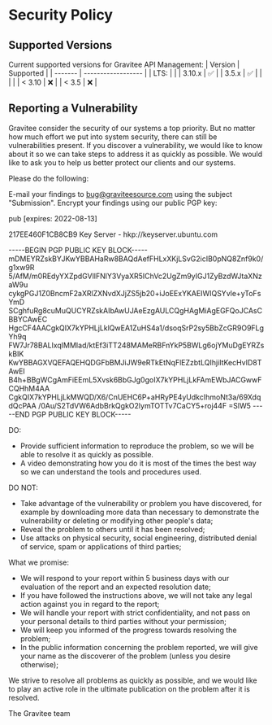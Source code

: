 # Security Policy
## Supported Versions
Current supported versions for Gravitee API Management:
| Version | Supported          |
| ------- | ------------------ |
| LTS:    |                    |
| 3.10.x  | :white_check_mark: |
| 3.5.x   | :white_check_mark: |
|         |                    |
| < 3.10  | :x:                |
| < 3.5   | :x:                |

## Reporting a Vulnerability

Gravitee consider the security of our systems a top priority. But no matter how much effort we put into system security, there can still be vulnerabilities present.
If you discover a vulnerability, we would like to know about it so we can take steps to address it as quickly as possible.
We would like to ask you to help us better protect our clients and our systems.

Please do the following:

E-mail your findings to bug@graviteesource.com using the subject "Submission". Encrypt your findings using our public PGP key:

pub [expires: 2022-08-13]

217EE460F1CB8CB9
Key Server - hkp://keyserver.ubuntu.com

-----BEGIN PGP PUBLIC KEY BLOCK-----
mDMEYRZskBYJKwYBBAHaRw8BAQdAefFHLxXKjLSvG2icIB0pNQ8Znf9k0/g1xw9R
5/AfM/m0REdyYXZpdGVlIFNlY3VyaXR5IChVc2UgZm9yIGJ1ZyBzdWJtaXNzaW9u
cykgPGJ1Z0BncmF2aXRlZXNvdXJjZS5jb20+iJoEExYKAEIWIQSYvle+yToFsYmD
SCghfuRg8cuMuQUCYRZskAIbAwUJAeEzgAULCQgHAgMiAgEGFQoJCAsCBBYCAwEC
HgcCF4AACgkQIX7kYPHLjLklQwEA1ZuHS4a1/dsoqSrP2sy5BbZcGR9O9FLgYh9q
FW7Jr78BALlxqIMMIad/ktEf3iTT248MAMeRBFnYkP5BWLg6ojYMuDgEYRZskBIK
KwYBBAGXVQEFAQEHQDGFbBMJiJW9eRTkEtNqFlEZzbtLQIhjiItKecHvID8TAwEI
B4h+BBgWCgAmFiEEmL5Xvsk6BbGJg0goIX7kYPHLjLkFAmEWbJACGwwFCQHhM4AA
CgkQIX7kYPHLjLkMWQD/X6/CnUEHC6P+aHRyPE4yUdkcIhmoNt3a/69XdqdQcPAA
/0Au/S2TdVW6AdbBrkQgkO2lymTOTTv7CaCY5+roj44F
=SlW5
-----END PGP PUBLIC KEY BLOCK-----

DO:
- Provide sufficient information to reproduce the problem, so we will be able to resolve it as quickly as possible.
- A video demonstrating how you do it is most of the times the best way so we can understand the tools and procedures used.

DO NOT:
- Take advantage of the vulnerability or problem you have discovered, for example by downloading more data than necessary to demonstrate the vulnerability or deleting or modifying other people's data;
- Reveal the problem to others until it has been resolved;
- Use attacks on physical security, social engineering, distributed denial of service, spam or applications of third parties; 

What we promise:
- We will respond to your report within 5 business days with our evaluation of the report and an expected resolution date;
- If you have followed the instructions above, we will not take any legal action against you in regard to the report;
- We will handle your report with strict confidentiality, and not pass on your personal details to third parties without your permission;
- We will keep you informed of the progress towards resolving the problem;
- In the public information concerning the problem reported, we will give your name as the discoverer of the problem (unless you desire otherwise); 

We strive to resolve all problems as quickly as possible, and we would like to play an active role in the ultimate publication on the problem after it is resolved.

The Gravitee team

